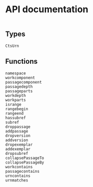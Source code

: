 # API documentation

```@contents
```
## Types
```@docs
CtsUrn
```

## Functions
```@docs
namespace
workcomponent
passagecomponent
passagedepth
passageparts
workdepth
workparts
isrange
rangebegin
rangeend
hassubref
subref
droppassage
addpassage
dropversion
addversion
dropexemplar
addexemplar
dropsubref
collapsePassageTo
collapsePassageBy
workcontains
passagecontains
urncontains
urnmatches
```
